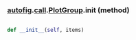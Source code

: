 ### [autofig](autofig.md).[call](autofig.call.md).[PlotGroup](autofig.call.PlotGroup.md).__init__ (method)


```py

def __init__(self, items)

```


